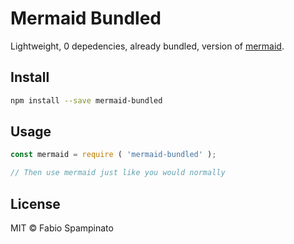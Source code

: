 # Mermaid Bundled

Lightweight, 0 depedencies, already bundled, version of [mermaid](https://github.com/knsv/mermaid).

## Install

```sh
npm install --save mermaid-bundled
```

## Usage

```ts
const mermaid = require ( 'mermaid-bundled' );

// Then use mermaid just like you would normally
```

## License

MIT © Fabio Spampinato
